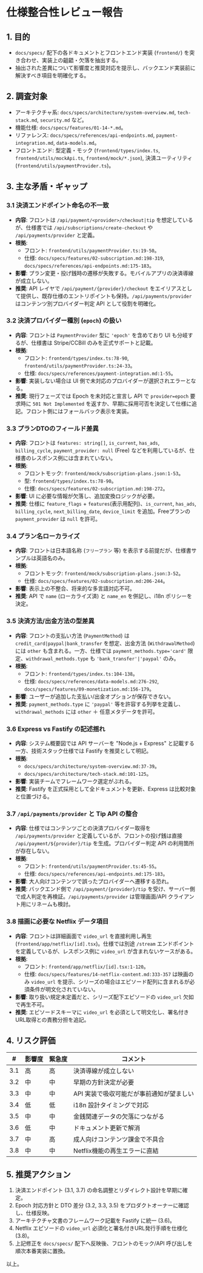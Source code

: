 # 仕様整合性レビュー報告

## 1. 目的
- `docs/specs/` 配下の各ドキュメントとフロントエンド実装 (`frontend/`) を突き合わせ、実装上の齟齬・欠落を抽出する。
- 抽出された差異について影響度と推奨対応を提示し、バックエンド実装前に解決すべき項目を明確化する。

## 2. 調査対象
- アーキテクチャ系: `docs/specs/architecture/system-overview.md`, `tech-stack.md`, `security.md` など。
- 機能仕様: `docs/specs/features/01-14-*.md`。
- リファレンス: `docs/specs/references/api-endpoints.md`, `payment-integration.md`, `data-models.md`。
- フロントエンド: 型定義・モック (`frontend/types/index.ts`, `frontend/utils/mockApi.ts`, `frontend/mock/*.json`), 決済ユーティリティ (`frontend/utils/paymentProvider.ts`)。

## 3. 主な矛盾・ギャップ
### 3.1 決済エンドポイント命名の不一致
- **内容**: フロントは `/api/payment/<provider>/checkout|tip` を想定しているが、仕様書では `/api/subscriptions/create-checkout` や `/api/payments/provider` と定義。
- **根拠**:
  - フロント: `frontend/utils/paymentProvider.ts:19-50`。
  - 仕様: `docs/specs/features/02-subscription.md:198-319`, `docs/specs/references/api-endpoints.md:175-183`。
- **影響**: プラン変更・投げ銭時の遷移が失敗する。モバイルアプリの決済導線が成立しない。
- **推奨**: API レイヤで `/api/payment/{provider}/checkout` をエイリアスとして提供し、既存仕様のエントリポイントも保持。`/api/payments/provider` はコンテンツ別プロバイダー判定 API として役割を明確化。

### 3.2 決済プロバイダー種別 (`epoch`) の扱い
- **内容**: フロントは `PaymentProvider` 型に `'epoch'` を含めており UI も分岐するが、仕様書は Stripe/CCBill のみを正式サポートと記載。
- **根拠**:
  - フロント: `frontend/types/index.ts:78-90`, `frontend/utils/paymentProvider.ts:24-33`。
  - 仕様: `docs/specs/references/payment-integration.md:1-55`。
- **影響**: 実装しない場合は UI 側で未対応のプロバイダーが選択されエラーとなる。
- **推奨**: 現行フェーズでは Epoch を未対応と宣言し API で `provider=epoch` 要求時に `501 Not Implemented` を返すか、早期に採用可否を決定して仕様に追記。フロント側にはフォールバック表示を実装。

### 3.3 プランDTOのフィールド差異
- **内容**: フロントは `features: string[]`, `is_current`, `has_ads`, `billing_cycle`, `payment_provider: null` (Free) などを利用しているが、仕様書のレスポンス例には含まれていない。
- **根拠**:
  - フロントモック: `frontend/mock/subscription-plans.json:1-53`。
  - 型: `frontend/types/index.ts:78-90`。
  - 仕様: `docs/specs/features/02-subscription.md:198-272`。
- **影響**: UI に必要な情報が欠落し、追加変換ロジックが必要。
- **推奨**: 仕様に `feature_flags` + `features`(表示用配列)、`is_current`, `has_ads`, `billing_cycle`, `next_billing_date`, `device_limit` を追加。Freeプランの `payment_provider` は `null` を許可。

### 3.4 プラン名ローカライズ
- **内容**: フロントは日本語名称 (`フリープラン` 等) を表示する前提だが、仕様書サンプルは英語名のみ。
- **根拠**:
  - フロントモック: `frontend/mock/subscription-plans.json:3-52`。
  - 仕様: `docs/specs/features/02-subscription.md:206-244`。
- **影響**: 表示上の不整合、将来的な多言語対応不可。
- **推奨**: API で `name` (ローカライズ済) と `name_en` を併記し、i18n ポリシーを決定。

### 3.5 決済方法/出金方法の型差異
- **内容**: フロントの支払い方法 (`PaymentMethod`) は `credit_card|paypal|bank_transfer` を想定、出金方法 (`WithdrawalMethod`) には `other` も含まれる。一方、仕様では `payment_methods.type='card'` 限定、`withdrawal_methods.type` も `'bank_transfer'|'paypal'` のみ。
- **根拠**:
  - フロント: `frontend/types/index.ts:104-138`。
  - 仕様: `docs/specs/references/data-models.md:276-292`, `docs/specs/features/09-monetization.md:156-179`。
- **影響**: ユーザーが追加した支払い/出金オプションが保存できない。
- **推奨**: `payment_methods.type` に `'paypal'` 等を許容する列挙を定義し、`withdrawal_methods` には `other` ＋ 任意メタデータを許可。

### 3.6 Express vs Fastify の記述揺れ
- **内容**: システム概要図では API サーバーを "Node.js + Express" と記載する一方、技術スタック仕様では Fastify を推奨として明記。
- **根拠**:
  - `docs/specs/architecture/system-overview.md:37-39`。
  - `docs/specs/architecture/tech-stack.md:101-125`。
- **影響**: 実装チームでフレームワーク選定がぶれる。
- **推奨**: Fastify を正式採用として全ドキュメントを更新、Express は比較対象と位置づける。

### 3.7 `/api/payments/provider` と Tip API の整合
- **内容**: 仕様ではコンテンツごとの決済プロバイダー取得を `/api/payments/provider` と定義しているが、フロントの投げ銭は直接 `/api/payment/${provider}/tip` を生成。プロバイダー判定 API の利用箇所が存在しない。
- **根拠**:
  - フロント: `frontend/utils/paymentProvider.ts:45-55`。
  - 仕様: `docs/specs/references/api-endpoints.md:175-183`。
- **影響**: 大人向けコンテンツで誤ったプロバイダーへ遷移する恐れ。
- **推奨**: バックエンド側で `/api/payment/{provider}/tip` を受け、サーバー側で成人判定を再検証。`/api/payments/provider` は管理画面/API クライアント用にリネームも検討。

### 3.8 描画に必要な Netflix データ項目
- **内容**: フロントは詳細画面で `video_url` を直接利用し再生 (`frontend/app/netflix/[id].tsx`)。仕様では別途 `/stream` エンドポイントを定義しているが、レスポンス例に `video_url` が含まれないケースがある。
- **根拠**:
  - フロント: `frontend/app/netflix/[id].tsx:1-120`。
  - 仕様: `docs/specs/features/14-netflix-content.md:333-357` は映画のみ `video_url` を提示、シリーズの場合はエピソード配列に含まれるが必須条件が明文化されていない。
- **影響**: 取り扱い規定未定義だと、シリーズ配下エピソードの `video_url` 欠如で再生不可。
- **推奨**: エピソードスキーマに `video_url` を必須として明文化し、署名付きURL取得との責務分担を追記。

## 4. リスク評価
| # | 影響度 | 緊急度 | コメント |
| --- | --- | --- | --- |
| 3.1 | 高 | 高 | 決済導線が成立しない |
| 3.2 | 中 | 中 | 早期の方針決定が必要 |
| 3.3 | 中 | 中 | API 実装で吸収可能だが事前通知が望ましい |
| 3.4 | 低 | 低 | i18n 設計タイミングで対応 |
| 3.5 | 中 | 中 | 金銭関連データの欠落につながる |
| 3.6 | 低 | 中 | ドキュメント更新で解消 |
| 3.7 | 中 | 高 | 成人向けコンテンツ課金で不具合 |
| 3.8 | 中 | 中 | Netflix機能の再生エラーに直結 |

## 5. 推奨アクション
1. 決済エンドポイント (3.1, 3.7) の命名調整とリダイレクト設計を早期に確定。
2. Epoch 対応方針と DTO 差分 (3.2, 3.3, 3.5) をプロダクトオーナーに確認し、仕様反映。
3. アーキテクチャ文書のフレームワーク記載を Fastify に統一 (3.6)。
4. Netflix エピソードの `video_url` 必須化と署名付きURL発行手順を仕様化 (3.8)。
5. 上記修正を `docs/specs/` 配下へ反映後、フロントのモック/API 呼び出しを順次本番実装に置換。

以上。

